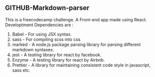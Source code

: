 ## GITHUB-Markdown-parser

This is a freecodecamp challenge. A Front-end app made using React.
Developtment Dependencies are :
  1. Babel - For using JSX syntax. 
  2. sass - For compiling scss into css
  3. marked - A node.js package parsing library for parsing different markdown syntaxes.
  4. jest - A testing library for react by facebook.
  5. Enzyme - A testing library for react by Airbnb.
  6. Prettier - A library for maintaining consistent code style in javascript, sass etc.
  
  
